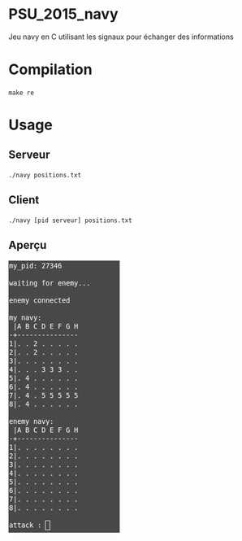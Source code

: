 # PSU_2015_navy
Jeu navy en C utilisant les signaux pour échanger des informations

# Compilation
`make re`

# Usage
## Serveur
`./navy positions.txt`

## Client
`./navy [pid serveur] positions.txt`

## Aperçu
![navy](./navy.png)